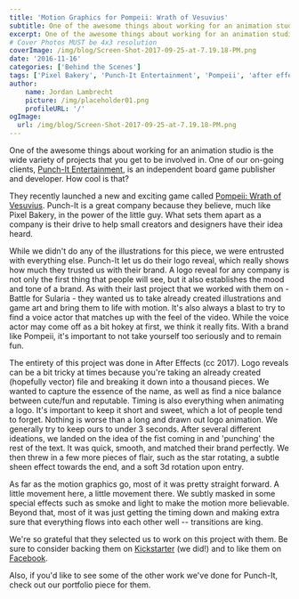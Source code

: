 ```yaml
---
title: 'Motion Graphics for Pompeii: Wrath of Vesuvius'
subtitle: One of the awesome things about working for an animation studio is the wide variety of projects that you get to be involved in.   
excerpt: One of the awesome things about working for an animation studio is the wide variety of projects that you get to be involved in. 
# Cover Photos MUST be 4x3 resolution
coverImage: /img/blog/Screen-Shot-2017-09-25-at-7.19.18-PM.png
date: '2016-11-16'
categories: ['Behind the Scenes']
tags: ['Pixel Bakery', 'Punch-It Entertainment', 'Pompeii', 'after effects']
author:
    name: Jordan Lambrecht
    picture: /img/placeholder01.png
    profileURL: '/'
ogImage:
  url: /img/blog/Screen-Shot-2017-09-25-at-7.19.18-PM.png
---
```

One of the awesome things about working for an animation studio is the wide variety of projects that you get to be involved in. One of our on-going clients, [Punch-It Entertainment](http://punchitent.com/), is an independent board game publisher and developer. How cool is that?

They recently launched a new and exciting game called [Pompeii: Wrath of Vesuvius](https://www.kickstarter.com/projects/punchitent/pompeii-wrath-of-vesuvius?token=c9c4b377). Punch-It is a great company because they believe, much like Pixel Bakery, in the power of the little guy. What sets them apart as a company is their drive to help small creators and designers have their idea heard.

While we didn't do any of the illustrations for this piece, we were entrusted with everything else. Punch-It let us do their logo reveal, which really shows how much they trusted us with their brand. A logo reveal for any company is not only the first thing that people will see, but it also establishes the mood and tone of a brand. As with their last project that we worked with them on - Battle for Sularia - they wanted us to take already created illustrations and game art and bring them to life with motion. It's also always a blast to try to find a voice actor that matches up with the feel of the video. While the voice actor may come off as a bit hokey at first, we think it really fits. With a brand like Pompeii, it's important to not take yourself too seriously and to remain fun.

The entirety of this project was done in After Effects (cc 2017). Logo reveals can be a bit tricky at times because you're taking an already created (hopefully vector) file and breaking it down into a thousand pieces. We wanted to capture the essence of the name, as well as find a nice balance between cute/fun and reputable. Timing is also everything when animating a logo. It's important to keep it short and sweet, which a lot of people tend to forget. Nothing is worse than a long and drawn out logo animation. We generally try to keep ours to under 3 seconds. After several different ideations, we landed on the idea of the fist coming in and 'punching' the rest of the text. It was quick, smooth, and matched their brand perfectly. We then threw in a few more pieces of flair, such as the star rotating, a subtle sheen effect towards the end, and a soft 3d rotation upon entry.

As far as the motion graphics go, most of it was pretty straight forward. A little movement here, a little movement there. We subtly masked in some special effects such as smoke and light to make the motion more believable. Beyond that, most of it was just getting the timing down and making extra sure that everything flows into each other well -- transitions are king.

We're so grateful that they selected us to work on this project with them. Be sure to consider backing them on [Kickstarter](https://www.kickstarter.com/projects/punchitent/pompeii-wrath-of-vesuvius?token=c9c4b377) (we did!) and to like them on [Facebook](https://www.facebook.com/punchitentertainment/).

Also, if you'd like to see some of the other work we've done for Punch-It, check out our portfolio piece for them.